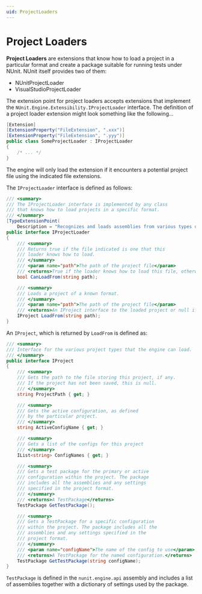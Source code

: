 ```yaml
---
uid: ProjectLoaders
---
```


# Project Loaders

**Project Loaders** are extensions that know how to load a project in a particular format and create a package suitable for running tests under NUnit. NUnit itself provides two of them:

* NUnitProjectLoader
* VisualStudioProjectLoader

The extension point for project loaders accepts extensions that implement the `NUnit.Engine.Extensibility.IProjectLoader` interface. The definition of a project loader extension might look something like the following...

```csharp
[Extension]
[ExtensionProperty("FileExtension", ".xxx")]
[ExtensionProperty("FileExtension", ".yyy")]
public class SomeProjectLoader : IProjectLoader
{
    /* ... */
}
```

The engine will only load the extension if it encounters a potential project file using the indicated file extensions.

The `IProjectLoader` interface is defined as follows:

```csharp
/// <summary>
/// The IProjectLoader interface is implemented by any class
/// that knows how to load projects in a specific format.
/// </summary>
[TypeExtensionPoint(
    Description = "Recognizes and loads assemblies from various types of project formats.")]
public interface IProjectLoader
{
    /// <summary>
    /// Returns true if the file indicated is one that this
    /// loader knows how to load.
    /// </summary>
    /// <param name="path">The path of the project file</param>
    /// <returns>True if the loader knows how to load this file, otherwise false</returns>
    bool CanLoadFrom(string path);

    /// <summary>
    /// Loads a project of a known format.
    /// </summary>
    /// <param name="path">The path of the project file</param>
    /// <returns>An IProject interface to the loaded project or null if the project cannot be loaded</returns>
    IProject LoadFrom(string path);
}
```

An `IProject`, which is returned by `LoadFrom` is defined as:

```csharp
/// <summary>
/// Interface for the various project types that the engine can load.
/// </summary>
public interface IProject
{
    /// <summary>
    /// Gets the path to the file storing this project, if any.
    /// If the project has not been saved, this is null.
    /// </summary>
    string ProjectPath { get; }

    /// <summary>
    /// Gets the active configuration, as defined
    /// by the particular project.
    /// </summary>
    string ActiveConfigName { get; }

    /// <summary>
    /// Gets a list of the configs for this project
    /// </summary>
    IList<string> ConfigNames { get; }

    /// <summary>
    /// Gets a test package for the primary or active
    /// configuration within the project. The package
    /// includes all the assemblies and any settings
    /// specified in the project format.
    /// </summary>
    /// <returns>A TestPackage</returns>
    TestPackage GetTestPackage();

    /// <summary>
    /// Gets a TestPackage for a specific configuration
    /// within the project. The package includes all the
    /// assemblies and any settings specified in the
    /// project format.
    /// </summary>
    /// <param name="configName">The name of the config to use</param>
    /// <returns>A TestPackage for the named configuration.</returns>
    TestPackage GetTestPackage(string configName);
}
```

`TestPackage` is defined in the `nunit.engine.api` assembly and includes a list of assemblies together with a dictionary of settings used by the package.
